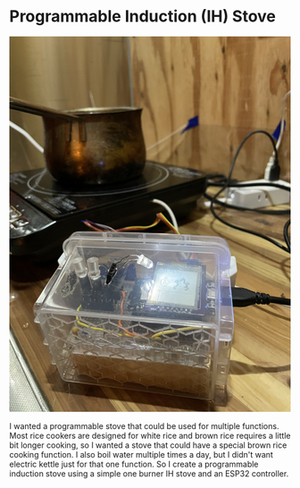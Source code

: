 # Programmable Induction (IH) Stove

![ih stove.](https://github.com/franklinr/progIHstove/blob/2f08810d74cc414a3335fbc4500848b521672d6c/stove.JPG)

I wanted a programmable stove that could be used for multiple functions.  Most rice cookers are designed for white rice and brown rice requires a little bit longer cooking, so I wanted a stove that could have a special brown rice cooking function.  I also boil water multiple times a day, but I didn't want electric kettle just for that one function.  So I create a programmable induction stove using a simple one burner IH stove and an ESP32 controller.
